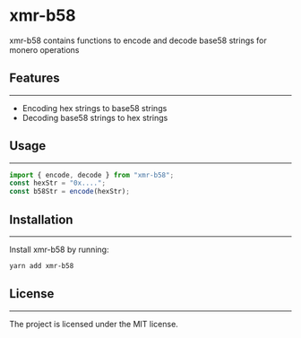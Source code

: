 # xmr-b58

xmr-b58 contains functions to encode and decode base58 strings for monero operations

## Features

---

-   Encoding hex strings to base58 strings
-   Decoding base58 strings to hex strings

## Usage

---

```ts
import { encode, decode } from "xmr-b58";
const hexStr = "0x....";
const b58Str = encode(hexStr);
```

## Installation

---

Install xmr-b58 by running:

```sh
yarn add xmr-b58
```

## License

---

The project is licensed under the MIT license.
